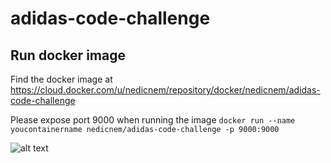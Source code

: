 # adidas-code-challenge

## Run docker image

Find the docker image at https://cloud.docker.com/u/nedicnem/repository/docker/nedicnem/adidas-code-challenge

Please expose port 9000 when running the image
```docker run --name youcontainername nedicnem/adidas-code-challenge -p 9000:9000```

![alt text](https://github.com/NedicNemanja/adidas-code-challenge/blob/master/adidas-code-challenge.png "layout")
